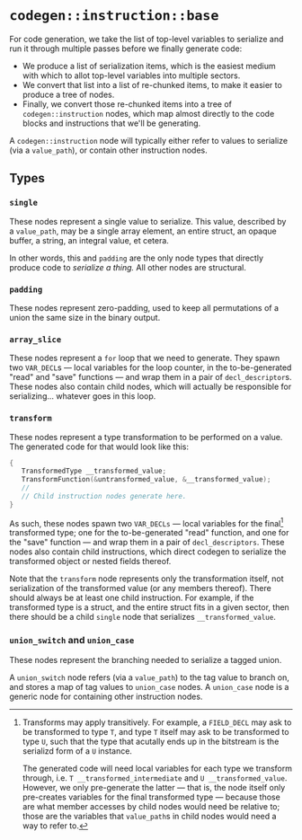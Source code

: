 
# `codegen::instruction::base`

For code generation, we take the list of top-level variables to serialize and run it through multiple passes before we finally generate code:

* We produce a list of serialization items, which is the easiest medium with which to allot top-level variables into multiple sectors.
* We convert that list into a list of re-chunked items, to make it easier to produce a tree of nodes.
* Finally, we convert those re-chunked items into a tree of `codegen::instruction` nodes, which map almost directly to the code blocks and instructions that we'll be generating.

A `codegen::instruction` node will typically either refer to values to serialize (via a `value_path`), or contain other instruction nodes.

## Types

### `single`

These nodes represent a single value to serialize. This value, described by a `value_path`, may be a single array element, an entire struct, an opaque buffer, a string, an integral value, et cetera.

In other words, this and `padding` are the only node types that directly produce code to *serialize a thing.* All other nodes are structural.

### `padding`

These nodes represent zero-padding, used to keep all permutations of a union the same size in the binary output.

### `array_slice`

These nodes represent a `for` loop that we need to generate. They spawn two `VAR_DECL`s &mdash; local variables for the loop counter, in the to-be-generated "read" and "save" functions &mdash; and wrap them in a pair of `decl_descriptor`s. These nodes also contain child nodes, which will actually be responsible for serializing... whatever goes in this loop.

### `transform`

These nodes represent a type transformation to be performed on a value. The generated code for that would look like this:

```c
{
   TransformedType __transformed_value;
   TransformFunction(&untransformed_value, &__transformed_value);
   //
   // Child instruction nodes generate here.
}
```

As such, these nodes spawn two `VAR_DECLs` &mdash; local variables for the final[^transitive-transforms] transformed type; one for the to-be-generated "read" function, and one for the "save" function &mdash; and wrap them in a pair of `decl_descriptors`. These nodes also contain child instructions, which direct codegen to serialize the transformed object or nested fields thereof.

[^transitive-transforms]:

    Transforms may apply transitively. For example, a `FIELD_DECL` may ask to be transformed to type `T`, and type `T` itself may ask to be transformed to type `U`, such that the type that acutally ends up in the bitstream is the serializd form of a `U` instance.
    
    The generated code will need local variables for each type we transform through, i.e. `T __transformed_intermediate` and `U __transformed_value`. However, we only pre-generate the latter &mdash; that is, the node itself only pre-creates variables for the final transformed type &mdash; because those are what member accesses by child nodes would need be relative to; those are the variables that `value_path`s in child nodes would need a way to refer to.

Note that the `transform` node represents only the transformation itself, not serialization of the transformed value (or any members thereof). There should always be at least one child instruction. For example, if the transformed type is a struct, and the entire struct fits in a given sector, then there should be a child `single` node that serializes `__transformed_value`.

### `union_switch` and `union_case`

These nodes represent the branching needed to serialize a tagged union.

A `union_switch` node refers (via a `value_path`) to the tag value to branch on, and stores a map of tag values to `union_case` nodes. A `union_case` node is a generic node for containing other instruction nodes.